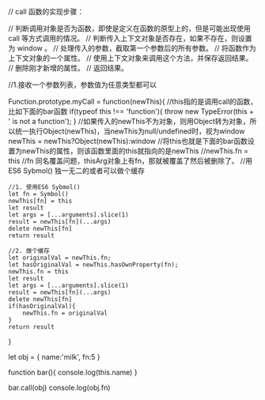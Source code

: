 
// call 函数的实现步骤：

// 判断调用对象是否为函数，即使是定义在函数的原型上的，但是可能出现使用 call 等方式调用的情况。
// 判断传入上下文对象是否存在，如果不存在，则设置为 window 。
// 处理传入的参数，截取第一个参数后的所有参数。
// 将函数作为上下文对象的一个属性。
// 使用上下文对象来调用这个方法，并保存返回结果。
// 删除刚才新增的属性。
// 返回结果。


//1.接收一个参数列表，参数值为任意类型都可以

Function.prototype.myCall = function(newThis){
    //this指的是调用call的函数，比如下面的bar函数
    if(typeof this !== 'function'){
        throw new TypeError(this + ' is not a function');
    }
    //如果传入的newThis不为对象，则用Object转为对象，所以统一执行Object(newThis)，当newThis为null/undefined时，视为window
    newThis = newThis?Object(newThis):window
    //将this也就是下面的bar函数设置为newThis的属性，则该函数里面的this就指向的是newThis
    //newThis.fn = this
    //fn 同名覆盖问题，thisArg对象上有fn，那就被覆盖了然后被删除了。
    //用ES6 Sybmol() 独一无二的或者可以做个缓存

    //1. 使用ES6 Sybmol()
    let fn = Symbol()
    newThis[fn] = this
    let result
    let args = [...arguments].slice(1)
    result = newThis[fn](...args)
    delete newThis[fn]
    return result

    //2. 做个缓存
    let originalVal = newThis.fn;
    let hasOriginalVal = newThis.hasOwnProperty(fn);
    newThis.fn = this
    let result
    let args = [...arguments].slice(1)
    result = newThis[fn](...args)
    delete newThis[fn]
    if(hasOriginalVal){
        newThis.fn = originalVal
    }
    return result
  }
  
  let obj = {
    name:'milk',
    fn:5
  }
  
  function bar(){
    console.log(this.name)
  }
  
  bar.call(obj)
  console.log(obj.fn)